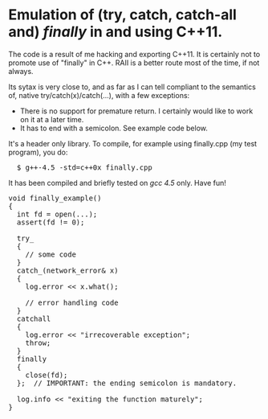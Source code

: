 Emulation of (try, catch, catch-all and) *finally* in and using C++11.
================================

The code is a result of me hacking and exporting C++11. It is certainly not to promote use of "finally" in C++. RAII is a better route most of the time, if not always.

Its sytax is very close to, and as far as I can tell compliant to the semantics of, native try/catch(x)/catch(...), with a few exceptions:

* There is no support for premature return. I certainly would like to work on it at a later time.
* It has to end with a semicolon. See example code below.

It's a header only library. To compile, for example using finally.cpp (my test program), you do:
<pre>
  $ g++-4.5 -std=c++0x finally.cpp
</pre>

It has been compiled and briefly tested on *gcc 4.5* only. Have fun!

<pre>
void finally_example()
{
  int fd = open(...);
  assert(fd != 0);

  try_
  {
    // some code
  }
  catch_(network_error& x)
  {
    log.error &lt;&lt; x.what();

    // error handling code
  }
  catchall
  {
    log.error &lt;&lt; "irrecoverable exception";
    throw;
  }
  finally
  {
    close(fd);
  };  // IMPORTANT: the ending semicolon is mandatory.
  
  log.info &lt;&lt; "exiting the function maturely";
}
</pre>